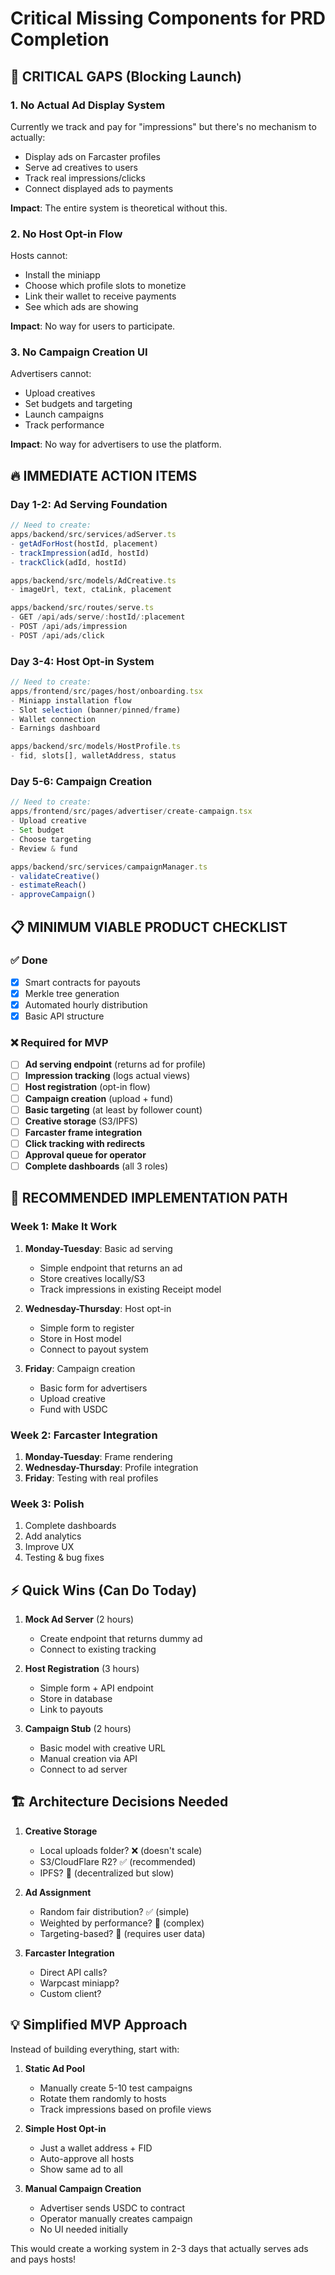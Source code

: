 # Critical Missing Components for PRD Completion

## 🚨 CRITICAL GAPS (Blocking Launch)

### 1. **No Actual Ad Display System**
Currently we track and pay for "impressions" but there's no mechanism to actually:
- Display ads on Farcaster profiles
- Serve ad creatives to users
- Track real impressions/clicks
- Connect displayed ads to payments

**Impact**: The entire system is theoretical without this.

### 2. **No Host Opt-in Flow**
Hosts cannot:
- Install the miniapp
- Choose which profile slots to monetize
- Link their wallet to receive payments
- See which ads are showing

**Impact**: No way for users to participate.

### 3. **No Campaign Creation UI**
Advertisers cannot:
- Upload creatives
- Set budgets and targeting
- Launch campaigns
- Track performance

**Impact**: No way for advertisers to use the platform.

## 🔥 IMMEDIATE ACTION ITEMS

### Day 1-2: Ad Serving Foundation
```typescript
// Need to create:
apps/backend/src/services/adServer.ts
- getAdForHost(hostId, placement)
- trackImpression(adId, hostId)
- trackClick(adId, hostId)

apps/backend/src/models/AdCreative.ts
- imageUrl, text, ctaLink, placement

apps/backend/src/routes/serve.ts
- GET /api/ads/serve/:hostId/:placement
- POST /api/ads/impression
- POST /api/ads/click
```

### Day 3-4: Host Opt-in System
```typescript
// Need to create:
apps/frontend/src/pages/host/onboarding.tsx
- Miniapp installation flow
- Slot selection (banner/pinned/frame)
- Wallet connection
- Earnings dashboard

apps/backend/src/models/HostProfile.ts
- fid, slots[], walletAddress, status
```

### Day 5-6: Campaign Creation
```typescript
// Need to create:
apps/frontend/src/pages/advertiser/create-campaign.tsx
- Upload creative
- Set budget
- Choose targeting
- Review & fund

apps/backend/src/services/campaignManager.ts
- validateCreative()
- estimateReach()
- approveCampaign()
```

## 📋 MINIMUM VIABLE PRODUCT CHECKLIST

### ✅ Done
- [x] Smart contracts for payouts
- [x] Merkle tree generation
- [x] Automated hourly distribution
- [x] Basic API structure

### ❌ Required for MVP
- [ ] **Ad serving endpoint** (returns ad for profile)
- [ ] **Impression tracking** (logs actual views)
- [ ] **Host registration** (opt-in flow)
- [ ] **Campaign creation** (upload + fund)
- [ ] **Basic targeting** (at least by follower count)
- [ ] **Creative storage** (S3/IPFS)
- [ ] **Farcaster frame integration**
- [ ] **Click tracking with redirects**
- [ ] **Approval queue for operator**
- [ ] **Complete dashboards** (all 3 roles)

## 🎯 RECOMMENDED IMPLEMENTATION PATH

### Week 1: Make It Work
1. **Monday-Tuesday**: Basic ad serving
   - Simple endpoint that returns an ad
   - Store creatives locally/S3
   - Track impressions in existing Receipt model

2. **Wednesday-Thursday**: Host opt-in
   - Simple form to register
   - Store in Host model
   - Connect to payout system

3. **Friday**: Campaign creation
   - Basic form for advertisers
   - Upload creative
   - Fund with USDC

### Week 2: Farcaster Integration
1. **Monday-Tuesday**: Frame rendering
2. **Wednesday-Thursday**: Profile integration
3. **Friday**: Testing with real profiles

### Week 3: Polish
1. Complete dashboards
2. Add analytics
3. Improve UX
4. Testing & bug fixes

## ⚡ Quick Wins (Can Do Today)

1. **Mock Ad Server** (2 hours)
   - Create endpoint that returns dummy ad
   - Connect to existing tracking

2. **Host Registration** (3 hours)
   - Simple form + API endpoint
   - Store in database
   - Link to payouts

3. **Campaign Stub** (2 hours)
   - Basic model with creative URL
   - Manual creation via API
   - Connect to ad server

## 🏗️ Architecture Decisions Needed

1. **Creative Storage**
   - Local uploads folder? ❌ (doesn't scale)
   - S3/CloudFlare R2? ✅ (recommended)
   - IPFS? 🤔 (decentralized but slow)

2. **Ad Assignment**
   - Random fair distribution? ✅ (simple)
   - Weighted by performance? 🤔 (complex)
   - Targeting-based? 🤔 (requires user data)

3. **Farcaster Integration**
   - Direct API calls? 
   - Warpcast miniapp?
   - Custom client?

## 💡 Simplified MVP Approach

Instead of building everything, start with:

1. **Static Ad Pool**
   - Manually create 5-10 test campaigns
   - Rotate them randomly to hosts
   - Track impressions based on profile views

2. **Simple Host Opt-in**
   - Just a wallet address + FID
   - Auto-approve all hosts
   - Show same ad to all

3. **Manual Campaign Creation**
   - Advertiser sends USDC to contract
   - Operator manually creates campaign
   - No UI needed initially

This would create a working system in 2-3 days that actually serves ads and pays hosts!


